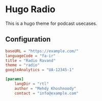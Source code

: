 # Hugo Radio

This is a hugo theme for podcast usecases.

## Configuration

```toml
baseURL = "https://example.com/"
languageCode = "fa-ir"
title = "Radio Ravand"
theme = "radio"
googleAnalytics = "UA-12345-1"

[params]
    langDir = "rtl"
    author = "Mehdy Khoshnoody"
    contact = "info@example.com"
```
